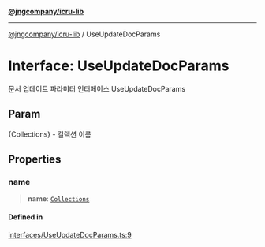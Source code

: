 [**@jngcompany/icru-lib**](../README.md)

***

[@jngcompany/icru-lib](../globals.md) / UseUpdateDocParams

# Interface: UseUpdateDocParams

문서 업데이트 파라미터 인터페이스
 UseUpdateDocParams

## Param

{Collections} - 컬렉션 이름

## Properties

### name

> **name**: [`Collections`](../enumerations/Collections.md)

#### Defined in

[interfaces/UseUpdateDocParams.ts:9](https://github.com/jngcompany/icru-lib/blob/256d6a1256b31526527eaee4aeab346b456a87aa/src/interfaces/UseUpdateDocParams.ts#L9)
